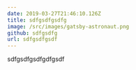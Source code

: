 ```yaml
---
date: 2019-03-27T21:46:10.126Z
title: sdfgsdfgsdfg
image: /src/images/gatsby-astronaut.png
github: sdfgsdfg
url: sdfgsdfgsdf
---
```

sdfgsdfgsdfgdfgsdf
